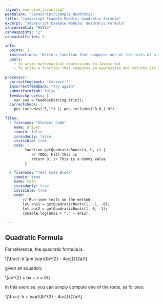 ```yaml
---
layout: exercise_javascript
permalink: "Javascript/Example_Quadratic"
title: "Javascript Example Module: Quadratic Formula"
excerpt: "Javascript Example Module: Quadratic Formula"
canvasasmtid: "95915"
canvaspoints: "2"
canvashalftries: 5

info:
  points: 2
  instructions: "Write a function that computes one of the roots of a <a href=\"https://en.wikipedia.org/wiki/Quadratic_equation\">quadratic equation</a>.  In addition to multiplying b by itself, you can compute <code>b*b</code> using the <code><a href = \"https://developer.mozilla.org/en-US/docs/Web/JavaScript/Reference/Global_Objects/Math/pow\">Math.pow</a></code> function.  The <code><a href = \"https://developer.mozilla.org/en-US/docs/Web/JavaScript/Reference/Global_Objects/Math/sqrt\">Math.sqrt()</a></code> function takes a single parameter, which is the number whose root should be computed, and returns the result.  Now complete the code to compute one of the roots of the quadratic formula"
  goals:
    - To write mathematical expressions in Javascript
    - To write a function that computes an expression and returns its result
    
processor:  
  correctfeedback: "Correct!!" 
  incorrectfeedback: "Try again"
  submitformlink: false
  feedbackprocess: | 
    var pos = feedbackString.trim();
  correctcheck: |
    pos.includes("3,1") || pos.includes("3.0,1.0")        
 
files:
  - filename: "Student Code"
    name: driver
    ismain: false
    isreadonly: false
    isvisible: true
    code: | 
         function getQuadraticRoots(a, b, c) {
            // TODO: Fill this in
            return 0; // This is a dummy value
         }

  - filename: "Test Code Block"
    ismain: true
    name: main
    isreadonly: true
    isvisible: true
    code: |
        // Run some tests on the method
        let ans1 = getQuadraticRoots(1, -1, -6);
        let ans2 = getQuadraticRoots(1, 0, -1);
        console.log(ans1 + "," + ans2);
        
---
```


## Quadratic Formula

For reference, the quadratic formula is:

<span>\\[\frac{-b \pm \sqrt{(b^{2} - 4ac)}}{2a}\\]</span>

given an equation:

<span>\\[ax^{2} + bx + c = 0\\]</span>

In this exercise, you can simply compute one of the roots, as follows:

<span>\\[\frac{-b + \sqrt{(b^{2} - 4ac)}}{2a}\\]</span>